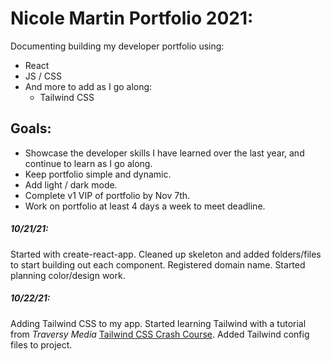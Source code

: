 # Nicole Martin Portfolio 2021:
Documenting building my developer portfolio using:
- React
- JS / CSS
- And more to add as I go along:
    - Tailwind CSS

## Goals:
- Showcase the developer skills I have learned over the last year, and continue to learn as I go along. 
- Keep portfolio simple and dynamic.
- Add light / dark mode.
- Complete v1 VIP of portfolio by Nov 7th. 
- Work on portfolio at least 4 days a week to meet deadline.

##### 10/21/21:
Started with create-react-app. Cleaned up skeleton and added folders/files to start building out each component. Registered domain name. Started planning color/design work.

##### 10/22/21:
Adding Tailwind CSS to my app. Started learning Tailwind with a tutorial from *Traversy Media* [Tailwind CSS Crash Course](https://www.youtube.com/watch?v=UBOj6rqRUME). Added Tailwind config files to project.


